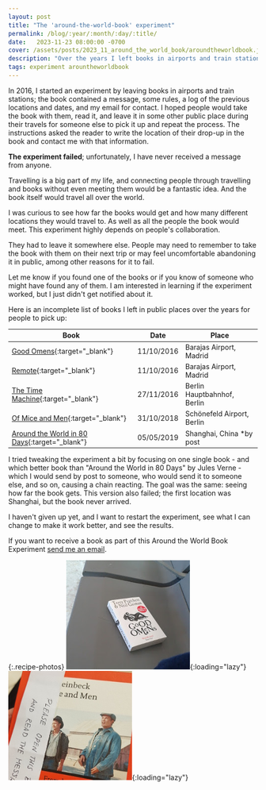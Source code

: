 ```yaml
---
layout: post
title: "The 'around-the-world-book' experiment"
permalink: /blog/:year/:month/:day/:title/
date:   2023-11-23 08:00:00 -0700
cover: /assets/posts/2023_11_around_the_world_book/aroundtheworldbook.jpg
description: "Over the years I left books in airports and train stations to see how far they travel, an experiment that failed"
tags: experiment arountheworldbook
---
```


In 2016, I started an experiment by leaving books in airports and train stations; the book contained a message, some rules, a log of the previous locations and dates, and my email for contact. I hoped people would take the book with them, read it, and leave it in some other public place during their travels for someone else to pick it up and repeat the process. The instructions asked the reader to write the location of their drop-up in the book and contact me with that information.

**The experiment failed**; unfortunately, I have never received a message from anyone.

Travelling is a big part of my life, and connecting people through travelling and books without even meeting them would be a fantastic idea. And the book itself would travel all over the world.

I was curious to see how far the books would get and how many different locations they would travel to. As well as all the people the book would meet. This experiment highly depends on people's collaboration.

They had to leave it somewhere else. People may need to remember to take the book with them on their next trip or may feel uncomfortable abandoning it in public, among other reasons for it to fail.

Let me know if you found one of the books or if you know of someone who might have found any of them. I am interested in learning if the experiment worked, but I just didn't get notified about it.

Here is an incomplete list of books I left in public places over the years for people to pick up:

| Book                                                         | Date       | Place                       |
| ------------------------------------------------------------ | ---------- | --------------------------- |
| [Good Omens](https://www.goodreads.com/book/show/12067.Good_Omens){:target="_blank"} | 11/10/2016 | Barajas Airport, Madrid     |
| [Remote](https://www.goodreads.com/book/show/17316682-remote){:target="_blank"} | 11/10/2016 | Barajas Airport, Madrid     |
| [The Time Machine](https://www.goodreads.com/book/show/2493.The_Time_Machine){:target="_blank"} | 27/11/2016 | Berlin Hauptbahnhof, Berlin |
| [Of Mice and Men](https://www.goodreads.com/book/show/890.Of_Mice_and_Men){:target="_blank"} | 31/10/2018 | Schönefeld Airport, Berlin  |
| [Around the World in 80 Days](https://www.goodreads.com/book/show/54479.Around_the_World_in_Eighty_Days){:target="_blank"} | 05/05/2019 | Shanghai, China *by post |

I tried tweaking the experiment a bit by focusing on one single book - and which better book than "Around the World in 80 Days" by Jules Verne - which I would send by post to someone, who would send it to someone else, and so on, causing a chain reacting. The goal was the same: seeing how far the book gets. This version also failed; the first location was Shanghai, but the book never arrived.

I haven't given up yet, and I want to restart the experiment, see what I can change to make it work better, and see the results.

If you want to receive a book as part of this Around the World Book Experiment [send me an email](mailto:me@mariusavram.com). 

{:.recipe-photos}
![Good Omens](/assets/posts/2023_11_around_the_world_book/goodomens.jpg){:loading="lazy"}
![Of Mice and Men](/assets/posts/2023_11_around_the_world_book/miceandmen.jpg){:loading="lazy"}